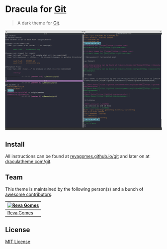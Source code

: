 # Dracula for [Git](https://git-scm.com)

> A dark theme for [Git](https://git-scm.com).

![Screenshot](./screenshot.png)

## Install

All instructions can be found at [revagomes.github.io/git](https://revagomes.github.io/git/) and later on at [draculatheme.com/git](https://draculatheme.com/git).

## Team

This theme is maintained by the following person(s) and a bunch of [awesome contributors](https://github.com/dracula/foobar/graphs/contributors).

[![Reva Gomes](https://github.com/revagomes.png?size=100)](https://github.com/revagomes) |
--- |
[Reva Gomes](https://github.com/revagomes) |

## License

[MIT License](./LICENSE)
